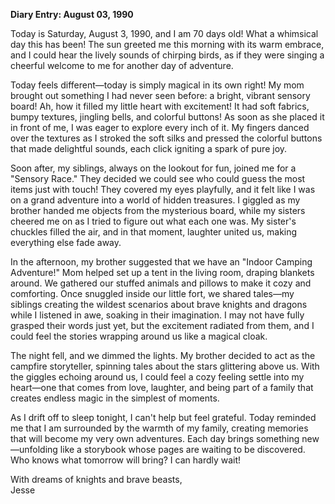 
**Diary Entry: August 03, 1990**  

Today is Saturday, August 3, 1990, and I am 70 days old! What a whimsical day this has been! The sun greeted me this morning with its warm embrace, and I could hear the lively sounds of chirping birds, as if they were singing a cheerful welcome to me for another day of adventure.

Today feels different—today is simply magical in its own right! My mom brought out something I had never seen before: a bright, vibrant sensory board! Ah, how it filled my little heart with excitement! It had soft fabrics, bumpy textures, jingling bells, and colorful buttons! As soon as she placed it in front of me, I was eager to explore every inch of it. My fingers danced over the textures as I stroked the soft silks and pressed the colorful buttons that made delightful sounds, each click igniting a spark of pure joy.  

Soon after, my siblings, always on the lookout for fun, joined me for a "Sensory Race." They decided we could see who could guess the most items just with touch! They covered my eyes playfully, and it felt like I was on a grand adventure into a world of hidden treasures. I giggled as my brother handed me objects from the mysterious board, while my sisters cheered me on as I tried to figure out what each one was. My sister's chuckles filled the air, and in that moment, laughter united us, making everything else fade away.

In the afternoon, my brother suggested that we have an "Indoor Camping Adventure!" Mom helped set up a tent in the living room, draping blankets around. We gathered our stuffed animals and pillows to make it cozy and comforting. Once snuggled inside our little fort, we shared tales—my siblings creating the wildest scenarios about brave knights and dragons while I listened in awe, soaking in their imagination. I may not have fully grasped their words just yet, but the excitement radiated from them, and I could feel the stories wrapping around us like a magical cloak.

The night fell, and we dimmed the lights. My brother decided to act as the campfire storyteller, spinning tales about the stars glittering above us. With the giggles echoing around us, I could feel a cozy feeling settle into my heart—one that comes from love, laughter, and being part of a family that creates endless magic in the simplest of moments.

As I drift off to sleep tonight, I can't help but feel grateful. Today reminded me that I am surrounded by the warmth of my family, creating memories that will become my very own adventures. Each day brings something new—unfolding like a storybook whose pages are waiting to be discovered. Who knows what tomorrow will bring? I can hardly wait!

With dreams of knights and brave beasts,  
Jesse
